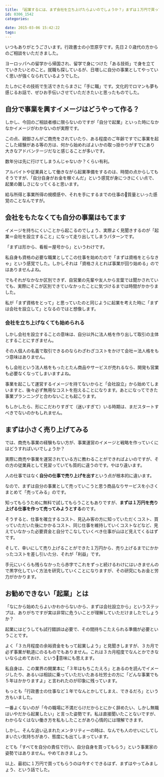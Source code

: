 ```yaml
---
title: 「起業するには、まず会社を立ち上げたらよいのでしょうか？」まずは１万円で買ってもらいましょう。
id: 0306_1542
categories:
   
date: 2015-03-06 15:42:22
tags:
---
```


いつもありがとうごさいます。行政書士の小笠原亨です。先日２０歳代の方からのご相談をいただきました。

ヨーロッパへの留学から帰国され、留学で身につけた「ある技術」で身を立てていきたいとのこと。就職も探しているが、日増しに自分の事業としてやっていく思いが強くなられているようでした。

たしかにその技術で生活できたらまさに「手に職」です。文化的でロマンも夢も感じるお話で、ぜひお手伝いさせていただきたいと思ったものでした。

## 自分で事業を興すイメージはどうやって作る？

しかし、今回のご相談者様に限らないのですが「自分で起業」といった時になかなかイメージがわかないのが実際です。

この点、親御さんがご商売をされていたり、ある程度のご年齢ですでに事業を起こした経験がある等の方は、何から始めればよいかの取っ掛かりがすでにあり大きなアドバンテージだなと感じることが多いです。

数年分は先に行けてしまうんじゃないか？くらい有利。

アルバイトや従業員として働きながら起業準備をするのは、時間の点からしてもそうですが、「自分自身がお金を稼ぐんだ」という感覚が身につきにくい点で、起業の難しさになってくると思います。

給与所得と事業所得の規模感や、それを手にするまでの仕事の質量といった感覚のことなんですが。

## 会社をもたなくても自分の事業はもてます

イメージを持ちにくいことから起こるのでしょう、実際よく見聞きするのが「起業＝会社を設立すること」になって走り出してしまうパターンです。

「まずは形から、看板＝屋号から」というわけです。

私自身も資格の必要な職業としてこの仕事を始めたので「まずは資格をとらなきゃ」という感覚でした。しかしそれは「資格さえとれば事業が回り始める」のではありませんよね。

でもそれがなかなか区別できず、自営業の先輩や友人から言葉では聞かされていても、実際にそこが区別できていなかったことに気づけるまでは時間がかかりました。

私が「まず資格をとって」と思っていたのと同じように起業を考えた時に「まずは会社を設立して」となるのではと想像します。

### 会社を立ち上げなくても始められる

しかし会社を設立することの意味は、自分以外に法人格を作り出して取引の主体とすることにすぎません。

その人個人の名義で取引できるのならわざわざコストをかけて会社＝法人格をもつ意味はありません。

もし会社という法人格をもったとたん商品やサービスが売れるなら、開発も営業も必要なくなってしまいますよね。

事業を起こして運営するイメージを持てないからと「会社設立」から始めてしまいますと、後々必ず無用なコストを抱えることになります。あとになってできた事業プランニングと合わないことも起こります。

もしかしたら、形にこだわりすぎて（迷いすぎて）いる時期は、まだスタートすべきでないのかもしれません。

## まずは小さく売り上げてみる

では、商売も事業の経験もない方が、事業運営のイメージと戦略を作っていくにはどうすればいいでしょうか？

実際に商売や事業を運営されている方に教わることができればよいのですが、その方の従業員として見習っていても質的に違うのです。やはり違います。

人の仕事ではなく**自分の仕事で売り上げを出す**という点が根本的に違います。

なので、まずは自分の事業として売っていこうと思う商品なりサービスを小さくまとめて「売ってみる」のです。

知ってもらうために無料で試してもらうこともありですが、**まずは１万円を売り上げる仕事を作って売ってみようとする**のです。

そうすると、仕事を確立するコスト、見込み客の方に知っていただくコスト、買っていただいた後にかかるコスト、同じ仕事を維持していくコストなどなど、見えていなかった必要資金と自分でこなしていくべき仕事が山ほど見えてくるはずです。

そして、幸いにして売り上げることができた１万円から、売り上げるまでにかかったコストを差し引いた分、それが「利益」です。

手元にいくらも残らなかったら赤字でこれをずっと続けるわけにはいきませんので黒字化していく方法を研究していくことになりますが、その研究にもお金と労力がかかります。

## お勧めできない「起業」とは

「なにから始めたらよいかわからないから、まずは会社設立から」というステップは、ありがちですが実は非常に危ういことが理解していただけましたでしょうか？

起業にはどうしても試行錯誤は必要で、その間持ちこたえられる準備が必要ということです。

よく「３カ月程度の余裕資金をもって起業しよう」と見聞きしますが、３カ月で必ず事業が軌道にのるものでもありません。これは３カ月程度でなんとかできないなら止めておけ、という意味にも思えます。

私自身は、この業界の開業本に「３年はもちこたえろ」とあるのを読んでイメージしたり、あるいは相談に乗っていただいたある社労士の方に「どんな事業でも５年はかかりますよ」と言われたのが印象に残っています。

もっとも「行政書士の仕事など１年でなんとかしてしまえ、できるだろ」という方もいました。

一番よくないのが「今の職場に不満だらけだからとにかく辞めたい、しかし無職はいやだから起業したい」と言った姿勢です。私は直接聞いたことないですが、わからなくはない働き方を私もしたことがあり心情的には理解できます。

しかし、そんな追い込まれたメンタリティーの時は、なんでも人のせいにしてしまいたい気持ちがあり、態度にも出てしまっています。

とても「すべてを自分の責任で行い、自分自身を買ってもらう」という事業家の姿勢ではありません。やめておきましょう。

以上、最初に１万円で買ってもらうのは今すぐできるはず、まずはやってみましょう、という話でした。